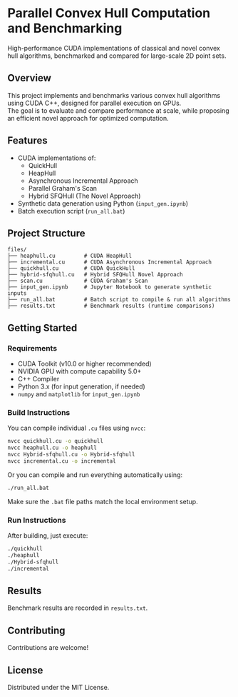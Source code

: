 # Parallel Convex Hull Computation and Benchmarking

High-performance CUDA implementations of classical and novel convex hull algorithms, benchmarked and compared for large-scale 2D point sets.
 
## Overview

This project implements and benchmarks various convex hull algorithms using CUDA C++, designed for parallel execution on GPUs.  
The goal is to evaluate and compare performance at scale, while proposing an efficient novel approach for optimized computation.

## Features

- CUDA implementations of:
  - QuickHull
  - HeapHull
  - Asynchronous Incremental Approach
  - Parallel Graham's Scan
  - Hybrid SFQHull (The Novel Approach)
- Synthetic data generation using Python (`input_gen.ipynb`)
- Batch execution script (`run_all.bat`)
  
## Project Structure

```
files/
├── heaphull.cu         # CUDA HeapHull
├── incremental.cu      # CUDA Asynchronous Incremental Approach
├── quickhull.cu        # CUDA QuickHull
├── hybrid-sfqhull.cu   # Hybrid SFQHull Novel Approach
├── scan.cu             # CUDA Graham's Scan
├── input_gen.ipynb     # Jupyter Notebook to generate synthetic inputs
├── run_all.bat         # Batch script to compile & run all algorithms
├── results.txt         # Benchmark results (runtime comparisons) 
```

## Getting Started

### Requirements

- CUDA Toolkit (v10.0 or higher recommended)
- NVIDIA GPU with compute capability 5.0+
- C++ Compiler
- Python 3.x (for input generation, if needed)
- `numpy` and `matplotlib` for `input_gen.ipynb`

### Build Instructions

You can compile individual `.cu` files using `nvcc`:

```bash
nvcc quickhull.cu -o quickhull
nvcc heaphull.cu -o heaphull
nvcc Hybrid-sfqhull.cu -o Hybrid-sfqhull
nvcc incremental.cu -o incremental
```

Or you can compile and run everything automatically using:

```bash
./run_all.bat
```

Make sure the `.bat` file paths match the local environment setup.

### Run Instructions

After building, just execute:

```bash
./quickhull
./heaphull
./Hybrid-sfqhull
./incremental
```

##  Results

Benchmark results are recorded in `results.txt`.

## Contributing

Contributions are welcome!

## License

Distributed under the MIT License.  

